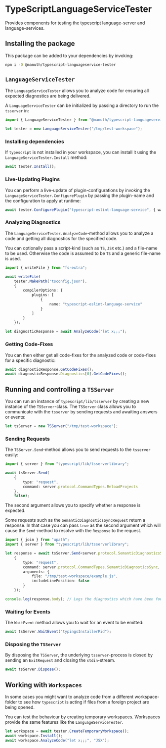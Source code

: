 # TypeScriptLanguageServiceTester
Provides components for testing the typescript language-server and language-services.

## Installing the package
This package can be added to your dependencies by invoking:

```bash
npm i -D @manuth/typescript-languageservice-tester
```

## `LanguageServiceTester`
The `LanguageServiceTester` allows you to analyze code for ensuring all expected diagnostics are being delivered.

A `LanguageServiceTester` can be initialized by passing a directory to run the `tsserver` in:

```ts
import { LanguageServiceTester } from "@manuth/typescript-languageservice-tester";

let tester = new LanguageServiceTester("/tmp/test-workspace");
```

### Installing dependencies
If `typescript` is not installed in your workspace, you can install it using the `LanguageServiceTester.Install` method:

```ts
await tester.Install();
```

### Live-Updating Plugins
You can perform a live-update of plugin-configurations by invoking the `LanguageServiceTester.ConfigurePlugin` by passing the plugin-name and the configuration to apply at runtime:

```ts
await tester.ConfigurePlugin("typescript-eslint-language-service", { watchDirs: "." });
```

### Analyzing Diagnostics
The `LanguageServiceTester.AnalyzeCode`-method allows you to analyze a code and getting all diagnostics for the specified code.

You can optionally pass a script-kind (such as `TS`, `JSX` etc.) and a file-name to be used. Otherwise the code is assumed to be `TS` and a generic file-name is used.

```ts
import { writeFile } from "fs-extra";

await writeFile(
    tester.MakePath("tsconfig.json"),
    {
        compilerOptions: {
            plugins: [
                {
                    name: "typescript-eslint-language-service"
                }
            ]
        }
    });

let diagnosticResponse = await AnalyzeCode("let x;;;");
```

### Getting Code-Fixes
You can then either get all code-fixes for the analyzed code or code-fixes for a specific diagnostic:

```ts
await diagnosticResponse.GetCodeFixes();
await diagnosticResponse.Diagnostics[0].GetCodeFixes();
```

## Running and controlling a `TSServer`
You can run an instance of `typescript/lib/tsserver` by creating a new instance of the `TSServer`-class.
The `TSServer` class allows you to communicate with the `tsserver` by sending requests and awaiting answers or events:

```ts
let tsServer = new TSServer("/tmp/test-workspace");
```

### Sending Requests
The `TSServer.Send`-method allows you to send requests to the `tsserver` easily:

```ts
import { server } from "typescript/lib/tsserverlibrary";

await tsServer.Send(
    {
        type: "request",
        command: server.protocol.CommandTypes.ReloadProjects
    },
    false);
```

The second argument allows you to specify whether a response is expected.

Some requests such as the `SemanticDiagnosticsSyncRequest` return a response. In that case you can pass `true` as the second argument which will cause the `Send`-method to resolve with the `Response` to the request.

```ts
import { join } from "upath";
import { server } from "typescript/lib/tsserverlibrary";

let response = await tsServer.Send<server.protocol.SemanticDiagnosticsSyncRequest>(
    {
        type: "request",
        command: server.protocol.CommandTypes.SemanticDiagnosticsSync,
        arguments: {
            file: "/tmp/test-workspace/example.js",
            includeLinePosition: false
        }
    });

console.log(response.body); // Logs the diagnostics which have been found
```

### Waiting for Events
The `WaitEvent` method allows you to wait for an event to be emitted:

```ts
await tsServer.WaitEvent("typingsInstallerPid");
```

### Disposing the `TSServer`
By disposing the `TSServer`, the underlying `tsserver`-process is closed by sending an `ExitRequest` and closing the `stdin`-stream.

```ts
await tsServer.Dispose();
```

## Working with `Workspaces`
In some cases you might want to analyze code from a different workspace-folder to see how `typescript` is acting if files from a foreign project are being opened.

You can test the behaviour by creating temporary workspaces. Workspaces provide the same features like the `LanguageServiceTester`.

```ts
let workspace = await tester.CreateTemporaryWorkspace();
await workspace.Install();
await workspace.AnalyzeCode("let x;;;", "JSX");
```
